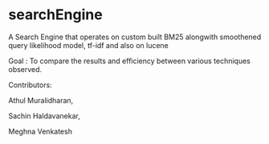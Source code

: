 # searchEngine
A Search Engine that operates on custom built BM25 alongwith smoothened query likelihood model, tf-idf and also on lucene

Goal : To compare the results and efficiency between various techniques observed.

Contributors: 

Athul  Muralidharan,

Sachin Haldavanekar,

Meghna Venkatesh 
